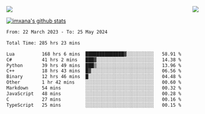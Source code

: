 <p>
  <a href="https://count.getloli.com/"><img src="https://count.getloli.com/get/@xana.readme?theme=moebooru-h"></a>
  <img src="https://weather-icon.journeyad.repl.co/@hangzhou?v=1" align="right">
</p>


<a href="https://github.com/imxana"><img align="center" src="https://github-readme-stats.vercel.app/api?username=imxana&show_icons=true&include_all_commits=true&hide_border=tru&custom_title=imxana%27s%20Github%20Stats" alt="imxana's github stats" /></a> 

<!--START_SECTION:waka-->

```txt
From: 22 March 2023 - To: 25 May 2024

Total Time: 285 hrs 23 mins

Lua          168 hrs 6 mins  ██████████████▓░░░░░░░░░░   58.91 %
C#           41 hrs 2 mins   ███▓░░░░░░░░░░░░░░░░░░░░░   14.38 %
Python       39 hrs 49 mins  ███▒░░░░░░░░░░░░░░░░░░░░░   13.96 %
C++          18 hrs 43 mins  █▓░░░░░░░░░░░░░░░░░░░░░░░   06.56 %
Binary       12 hrs 46 mins  █░░░░░░░░░░░░░░░░░░░░░░░░   04.48 %
Other        1 hr 42 mins    ░░░░░░░░░░░░░░░░░░░░░░░░░   00.60 %
Markdown     54 mins         ░░░░░░░░░░░░░░░░░░░░░░░░░   00.32 %
JavaScript   48 mins         ░░░░░░░░░░░░░░░░░░░░░░░░░   00.28 %
C            27 mins         ░░░░░░░░░░░░░░░░░░░░░░░░░   00.16 %
TypeScript   25 mins         ░░░░░░░░░░░░░░░░░░░░░░░░░   00.15 %
```

<!--END_SECTION:waka-->
